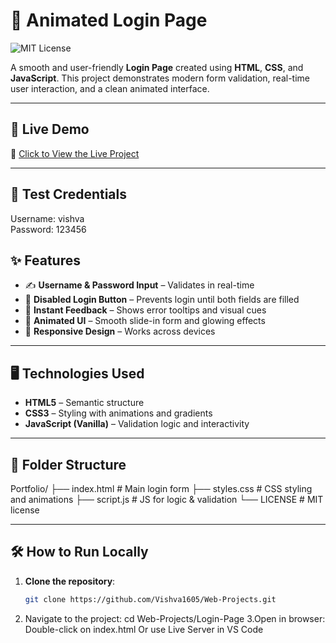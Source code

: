 # 🔐 Animated Login Page  
![MIT License](https://img.shields.io/badge/license-MIT-green)

A smooth and user-friendly **Login Page** created using **HTML**, **CSS**, and **JavaScript**. This project demonstrates modern form validation, real-time user interaction, and a clean animated interface.

---

## 🚀 Live Demo

🔗 [Click to View the Live Project](https://Vishva1605.github.io/Web-Projects/Login-Page/)

---
## 🧪 Test Credentials

Username: vishva  
Password: 123456

## ✨ Features

- ✍️ **Username & Password Input** – Validates in real-time  
- 🚫 **Disabled Login Button** – Prevents login until both fields are filled  
- 🧠 **Instant Feedback** – Shows error tooltips and visual cues  
- 🎨 **Animated UI** – Smooth slide-in form and glowing effects  
- 📱 **Responsive Design** – Works across devices

---

## 🖥️ Technologies Used

- **HTML5** – Semantic structure  
- **CSS3** – Styling with animations and gradients  
- **JavaScript (Vanilla)** – Validation logic and interactivity

---

## 📁 Folder Structure

Portfolio/
├── index.html # Main login form
├── styles.css # CSS styling and animations
├── script.js # JS for logic & validation
└── LICENSE # MIT license

---

## 🛠️ How to Run Locally

1. **Clone the repository**:
   ```bash
   git clone https://github.com/Vishva1605/Web-Projects.git
2. Navigate to the project:
   cd Web-Projects/Login-Page
3.Open in browser:
   Double-click on index.html
   Or use Live Server in VS Code
